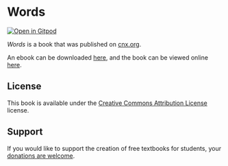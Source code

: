 # Words

[![Open in Gitpod](https://gitpod.io/button/open-in-gitpod.svg)](https://gitpod.io/from-referrer/)

_Words_ is a book that was published on [cnx.org](https://cnx.org/).

An ebook can be downloaded [here](https://github.com/cnx-user-books/cnxbook-words/releases/latest), and the book can be viewed online [here](https://github.com/cnx-user-books/cnxbook-words/releases/latest).

## License
This book is available under the [Creative Commons Attribution License](./LICENSE) license.

## Support
If you would like to support the creation of free textbooks for students, your [donations are welcome](https://riceconnect.rice.edu/donation/support-openstax-banner).
